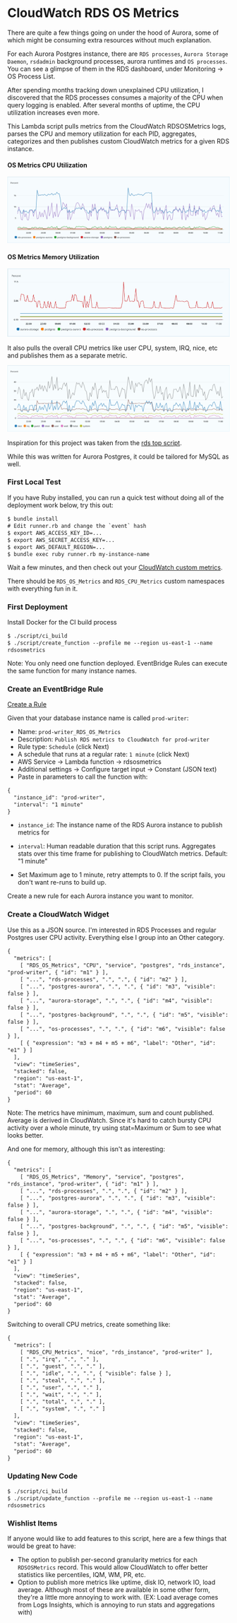 # CloudWatch RDS OS Metrics

There are quite a few things going on under the hood of Aurora, some of which might be 
consuming extra resources without much explanation.

For each Aurora Postgres instance, there are `RDS processes`, `Aurora Storage Daemon`, 
`rsdadmin` background processes, aurora runtimes and `OS processes`.  You can see 
a glimpse of them in the RDS dashboard, under Monitoring -> OS Process List.

After spending months tracking down unexplained CPU utilization, I discovered
that the RDS processes consumes a majority of the CPU when query logging
is enabled.  After several months of uptime, the CPU utilization increases
even more.

This Lambda script pulls metrics from the CloudWatch RDSOSMetrics logs,
parses the CPU and memory utilization for each PID, aggregates, categorizes
and then publishes custom CloudWatch metrics for a given RDS instance.

#### OS Metrics CPU Utilization
![OS Metrics CPU Utilization](/screenshots/os_metrics.png)

#### OS Metrics Memory Utilization
![OS Metrics Memory Utilization](/screenshots/os_memory_metrics.png)

It also pulls the overall CPU metrics like user CPU, system, IRQ, nice, etc 
and publishes them as a separate metric.

![CPU Metrics](/screenshots/cpu_metrics.png)

Inspiration for this project was taken from the [rds top script](https://gist.github.com/matheusoliveira/0e9b13d2fca6e7ab993c03e946806503).

While this was written for Aurora Postgres, it could be tailored for MySQL as well.  

### First Local Test

If you have Ruby installed, you can run a quick test without doing all of the deployment work below, try this out:

```
$ bundle install
# Edit runner.rb and change the `event` hash
$ export AWS_ACCESS_KEY_ID=...
$ export AWS_SECRET_ACCESS_KEY=...
$ export AWS_DEFAULT_REGION=...
$ bundle exec ruby runner.rb my-instance-name
```

Wait a few minutes, and then check out your [CloudWatch custom metrics](https://us-east-1.console.aws.amazon.com/cloudwatch/home?region=us-east-1#metricsV2).

There should be `RDS_OS_Metrics` and `RDS_CPU_Metrics` custom namespaces with everything fun in it.

### First Deployment

Install Docker for the CI build process

```
$ ./script/ci_build
$ ./script/create_function --profile me --region us-east-1 --name rdsosmetrics
```

Note:  You only need one function deployed.  EventBridge Rules can execute 
the same function for many instance names.

### Create an EventBridge Rule

[Create a Rule](https://us-east-1.console.aws.amazon.com/events/home?region=us-east-1#/rules/create)

Given that your database instance name is called `prod-writer`:

* Name: `prod-writer_RDS_OS_Metrics`
* Description: `Publish RDS metrics to CloudWatch for prod-writer`
* Rule type: `Schedule`  (click Next)
* A schedule that runs at a regular rate: `1 minute`  (click Next)
* AWS Service -> Lambda function -> rdsosmetrics
* Additional settings -> Configure target input -> Constant (JSON text)
* Paste in parameters to call the function with:

```
{ 
  "instance_id": "prod-writer", 
  "interval": "1 minute"
}
```

* `instance_id`: The instance name of the RDS Aurora instance to publish metrics for
* `interval`:  Human readable duration that this script runs. Aggregates stats over this time frame for publishing to CloudWatch metrics.  Default: "1 minute"

* Set Maximum age to 1 minute, retry attempts to 0.  If the script fails, you don't want re-runs to build up.

Create a new rule for each Aurora instance you want to monitor.

### Create a CloudWatch Widget

Use this as a JSON source.  I'm interested in RDS Processes and regular Postgres user CPU activity.
Everything else I group into an Other category.

```
{
  "metrics": [
    [ "RDS_OS_Metrics", "CPU", "service", "postgres", "rds_instance", "prod-writer", { "id": "m1" } ],
    [ "...", "rds-processes", ".", ".", { "id": "m2" } ],
    [ "...", "postgres-aurora", ".", ".", { "id": "m3", "visible": false } ],
    [ "...", "aurora-storage", ".", ".", { "id": "m4", "visible": false } ],
    [ "...", "postgres-background", ".", ".", { "id": "m5", "visible": false } ],
    [ "...", "os-processes", ".", ".", { "id": "m6", "visible": false } ],
    [ { "expression": "m3 + m4 + m5 + m6", "label": "Other", "id": "e1" } ]
  ],
  "view": "timeSeries",
  "stacked": false,
  "region": "us-east-1",
  "stat": "Average",
  "period": 60
}
```

Note: The metrics have minimum, maximum, sum and count published.  Average
is derived in CloudWatch.  Since it's hard to catch bursty CPU activity
over a whole minute, try using stat=Maximum or Sum to see what looks better.

And one for memory, although this isn't as interesting:


```
{
  "metrics": [
    [ "RDS_OS_Metrics", "Memory", "service", "postgres", "rds_instance", "prod-writer", { "id": "m1" } ],
    [ "...", "rds-processes", ".", ".", { "id": "m2" } ],
    [ "...", "postgres-aurora", ".", ".", { "id": "m3", "visible": false } ],
    [ "...", "aurora-storage", ".", ".", { "id": "m4", "visible": false } ],
    [ "...", "postgres-background", ".", ".", { "id": "m5", "visible": false } ],
    [ "...", "os-processes", ".", ".", { "id": "m6", "visible": false } ],
    [ { "expression": "m3 + m4 + m5 + m6", "label": "Other", "id": "e1" } ]
  ],
  "view": "timeSeries",
  "stacked": false,
  "region": "us-east-1",
  "stat": "Average",
  "period": 60
}
```

Switching to overall CPU metrics, create something like:

```
{
  "metrics": [
    [ "RDS_CPU_Metrics", "nice", "rds_instance", "prod-writer" ],
    [ ".", "irq", ".", "." ],
    [ ".", "guest", ".", "." ],
    [ ".", "idle", ".", ".", { "visible": false } ],
    [ ".", "steal", ".", "." ],
    [ ".", "user", ".", "." ],
    [ ".", "wait", ".", "." ],
    [ ".", "total", ".", "." ],
    [ ".", "system", ".", "." ]
  ],
  "view": "timeSeries",
  "stacked": false,
  "region": "us-east-1",
  "stat": "Average",
  "period": 60
}

```

### Updating New Code

```
$ ./script/ci_build
$ ./script/update_function --profile me --region us-east-1 --name rdsosmetrics
```

### Wishlist Items

If anyone would like to add features to this script, here are a few things
that would be great to have:

* The option to publish per-second granularity metrics for each `RDSOSMetrics` record.
This would allow CloudWatch to offer better statistics like percentiles, IQM, WM, PR, etc. 
* Option to publish more metrics like uptime, disk IO, network IO, load average.  Although
most of these are available in some other form, they're a little more annoying to work with.
(EX:  Load average comes from Logs Insights, which is annoying to run stats and aggregations with)
